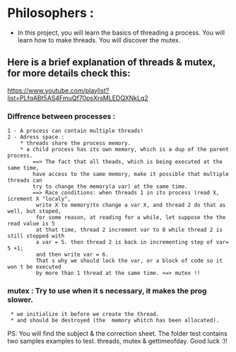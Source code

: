 
# Philosophers :
  * In this project, you will learn the basics of threading a process.
    You will learn how to make threads. You will discover the mutex.

## Here is a brief explanation of threads & mutex, for more details check this:
https://www.youtube.com/playlist?list=PLfqABt5AS4FmuQf70psXrsMLEDQXNkLq2

### Diffrence between processes :
	1 - A process can contain multiple threads!
	2 - Adress space :
		* threads share the process memory.
		* a child process has its own memory, which is a dup of the parent process.
			==> The fact that all theads, which is being executed at the same time,
			have access to the same memory, make it possible that multiple threads can
			try to change the memory(a var) at the same time.
			==> Race conditions: when threads 1 in its process (read X, icrement X "localy",
			 write X to memory)to change a var X, and thread 2 do that as well, but stoped,
			 for some reason, at reading for a while, let suppose the the read value is 5
			 at that time, thread 2 increment var to 8 while thread 2 is still stopped with
			 a var = 5. then thread 2 is back in incrementing step of var= 5 +1; 
			 and then write var = 6.
			 That s why we should lock the var, or a block of code so it won t be executed
			 by more than 1 thread at the same time. <=> mutex !!

### mutex : Try to use when it s necessary, it makes the prog slower.
	 * we initialize it before we create the thread.
	 * and should be destroyed (the  memory whitch has been allocated).

PS: You will find the subject & the correction sheet.
    The folder test contains two samples examples to test. threads, mutex & gettimeofday.
Good luck :)!
